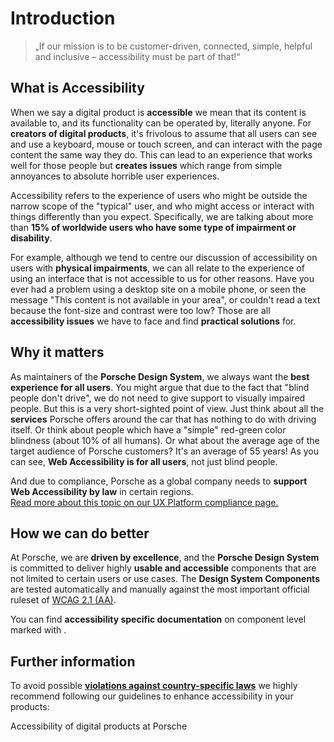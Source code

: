 # Introduction

> „If our mission is to be customer-driven, connected, simple, helpful and inclusive – accessibility must be part of
> that!“

<TableOfContents></TableOfContents>

## What is Accessibility

When we say a digital product is **accessible** we mean that its content is available to, and its functionality can be
operated by, literally anyone. For **creators of digital products**, it's frivolous to assume that all users can see and
use a keyboard, mouse or touch screen, and can interact with the page content the same way they do. This can lead to an
experience that works well for those people but **creates issues** which range from simple annoyances to absolute
horrible user experiences.

Accessibility refers to the experience of users who might be outside the narrow scope of the "typical" user, and who
might access or interact with things differently than you expect. Specifically, we are talking about more than **15% of
worldwide users who have some type of impairment or disability**.

For example, although we tend to centre our discussion of accessibility on users with **physical impairments**, we can
all relate to the experience of using an interface that is not accessible to us for other reasons. Have you ever had a
problem using a desktop site on a mobile phone, or seen the message "This content is not available in your area", or
couldn't read a text because the font-size and contrast were too low? Those are all **accessibility issues** we have to
face and find **practical solutions** for.

## Why it matters

As maintainers of the **Porsche Design System**, we always want the **best experience for all users**. You might argue
that due to the fact that "blind people don't drive", we do not need to give support to visually impaired people. But
this is a very short-sighted point of view. Just think about all the **services** Porsche offers around the car that has
nothing to do with driving itself. Or think about people which have a "simple" red-green color blindness (about 10% of
all humans). Or what about the average age of the target audience of Porsche customers? It's an average of 55 years! As
you can see, **Web Accessibility is for all users**, not just blind people.

And due to compliance, Porsche as a global company needs to **support Web Accessibility by law** in certain regions.  
[Read more about this topic on our UX Platform compliance page.](https://ux.porsche.com/accessibility/legal-compliance)

## How we can do better

At Porsche, we are **driven by excellence**, and the **Porsche Design System** is committed to deliver highly **usable
and accessible** components that are not limited to certain users or use cases. The **Design System Components** are
tested automatically and manually against the most important official ruleset of
[WCAG 2.1 (AA)](https://www.w3.org/TR/WCAG21/).

You can find **accessibility specific documentation** on component level marked with <A11yIcon size="small"></A11yIcon>.

## Further information

To avoid possible [**violations against country-specific laws**](https://ux.porsche.com/accessibility/legal-compliance)
we highly recommend following our guidelines to enhance accessibility in your products:

<p-link href="https://ux.porsche.com/accessibility/">Accessibility of digital products at Porsche</p-link>
